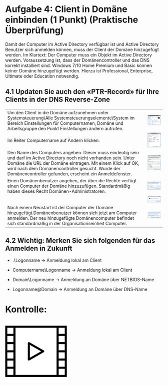 # Aufgabe 4: Client in Domäne einbinden (1 Punkt) (Praktische Überprüfung)

Damit der Computer im Active Directory verfügbar ist und Active Directory Benutzer sich anmelden können, muss der Client der Domäne hinzugefügt werden. Im Klartext: Der Computer muss ein Objekt im Active Directory werden.
Voraussetzung ist, dass der Domänencontroller und das DNS korrekt installiert sind. Windows 7/10 Home Premium und Basic können keiner Domäne hinzugefügt werden. Hierzu ist Professional, Enterprise, Ultimate oder Education notwendig.

## 4.1 Updaten Sie auch den «PTR-Record» für Ihre Clients in der DNS Reverse-Zone

|  | |
| ----------- | ----------- |
| Um den Client in die Domäne aufzunehmen unter Systemsteuerung\Alle Systemsteuerungselemente\System im Bereich Einstellungen für Computernamen, Domäne und Arbeitsgruppe den Punkt Einstellungen ändern aufrufen. | ![image01](/images/04-Picture1.png) |
| Im Reiter Computername auf Ändern klicken. | ![image02](/images/04-Picture2.png) |
|Den Name des Computers angeben. Dieser muss eindeutig sein und darf im Active Directory noch nicht vorhanden sein. Unter Domäne die URL der Domäne eintragen. Mit einem Klick auf OK, wird nach dem Domänencontroller gesucht. Wurde der Domänencontroller gefunden, erscheint ein Anmeldefenster.|  ![image03](/images/04-Picture3.png) |
|Einen Domänenbenutzer angeben, der über die Rechte verfügt einen Computer der Domäne hinzuzufügen. Standardmäßig haben dieses Recht Domänen-Administratoren.| ![image04](/images/04-Picture4.png) |
|  | ![image05](/images/04-Picture5.png) |
|Nach einem Neustart ist der Computer der Domäne hinzugefügt.Domänenbenutzer können sich jetzt am Computer anmelden. Der neu hinzugefügte Domänencomputer befindet sich standardmäßig in der Organisationseinheit Computer.| ![image06](/images/04-Picture6.png) |


## 4.2 Wichtig: Merken Sie sich folgenden für das Anmelden in Zukunft

- .\Logonname -> Anmeldung lokal am Client

- Computername\Logonname -> Anmeldung lokal am Client

- Domain\Logonname -> Anmeldung an Domäne über NETBIOS-Name

- Logonname@Domain -> Anmeldung an Domäne über DNS-Name

# Kontrolle:

  ![Kontrolle](/images/Kontrolle.png)



